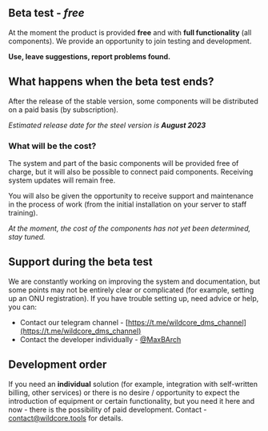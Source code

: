 ## Beta test - *free*
At the moment the product is provided **free** and with **full functionality** (all components).
We provide an opportunity to join testing and development.

**Use, leave suggestions, report problems found.**

## What happens when the beta test ends?
After the release of the stable version, some components will be distributed on a paid basis (by subscription).

_Estimated release date for the steel version is **August 2023**_

### What will be the cost?
The system and part of the basic components will be provided free of charge, but it will also be possible to connect paid components.
Receiving system updates will remain free.

You will also be given the opportunity to receive support and maintenance in the process of work (from the initial installation on your server to staff training).

*At the moment, the cost of the components has not yet been determined, stay tuned.*

## Support during the beta test
We are constantly working on improving the system and documentation, but some points may not be entirely clear or complicated (for example, setting up an ONU registration).
If you have trouble setting up, need advice or help, you can:

* Contact our telegram channel - [https://t.me/wildcore_dms_channel](https://t.me/wildcore_dms_channel)
* Contact the developer individually - [@MaxBArch](https://t.me/MaxBArch)

## Development order
If you need an **individual** solution (for example, integration with self-written billing, other services)
or there is no desire / opportunity to expect the introduction of equipment or certain functionality, but you need it here and now - there is the possibility of paid development.
Contact - [contact@wildcore.tools](mailto:contact@wildcore.tools) for details.


